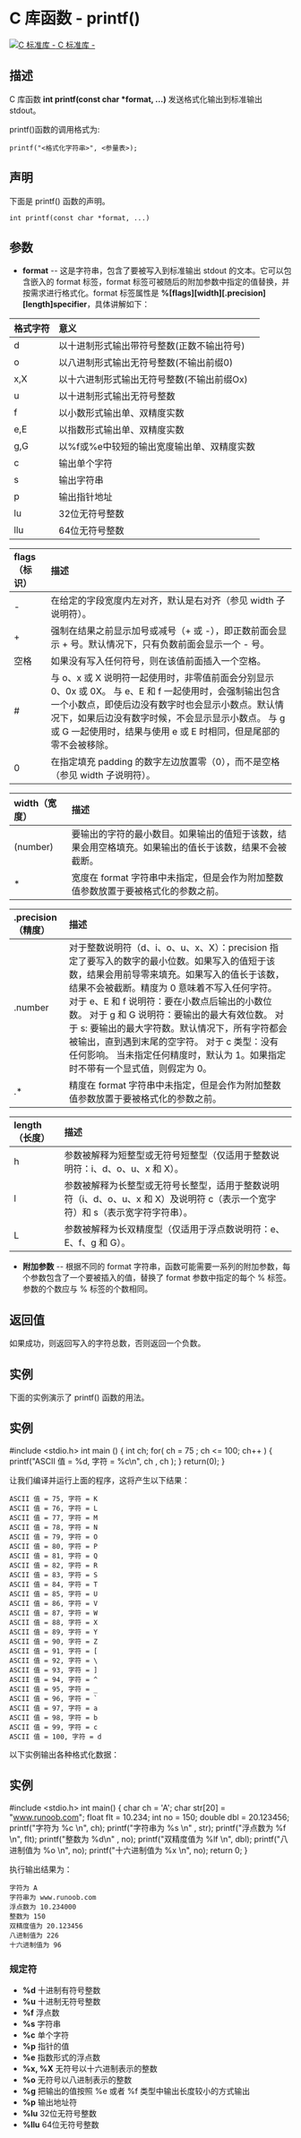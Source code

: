 # C 库函数 - printf()

[![C 标准库 - ](https://www.runoob.com/images/up.gif) C 标准库 - ](https://www.runoob.com/cprogramming/c-standard-library-stdio-h.html)

## 描述

C 库函数 **int printf(const char \*format, ...)** 发送格式化输出到标准输出 stdout。

printf()函数的调用格式为:

```
printf("<格式化字符串>", <参量表>);
```

## 声明

下面是 printf() 函数的声明。

```
int printf(const char *format, ...)
```

## 参数

- **format** -- 这是字符串，包含了要被写入到标准输出 stdout 的文本。它可以包含嵌入的 format 标签，format 标签可被随后的附加参数中指定的值替换，并按需求进行格式化。format 标签属性是 **%[flags][width][.precision][length]specifier**，具体讲解如下：

| 格式字符 | 意义                                       |
| :------- | :----------------------------------------- |
| d        | 以十进制形式输出带符号整数(正数不输出符号) |
| o        | 以八进制形式输出无符号整数(不输出前缀0)    |
| x,X      | 以十六进制形式输出无符号整数(不输出前缀Ox) |
| u        | 以十进制形式输出无符号整数                 |
| f        | 以小数形式输出单、双精度实数               |
| e,E      | 以指数形式输出单、双精度实数               |
| g,G      | 以%f或%e中较短的输出宽度输出单、双精度实数 |
| c        | 输出单个字符                               |
| s        | 输出字符串                                 |
| p        | 输出指针地址                               |
| lu       | 32位无符号整数                             |
| llu      | 64位无符号整数                             |



| flags（标识） | 描述                                                         |
| :------------ | :----------------------------------------------------------- |
| -             | 在给定的字段宽度内左对齐，默认是右对齐（参见 width 子说明符）。 |
| +             | 强制在结果之前显示加号或减号（+ 或 -），即正数前面会显示 + 号。默认情况下，只有负数前面会显示一个 - 号。 |
| 空格          | 如果没有写入任何符号，则在该值前面插入一个空格。             |
| #             | 与 o、x 或 X 说明符一起使用时，非零值前面会分别显示 0、0x 或 0X。 与 e、E 和 f 一起使用时，会强制输出包含一个小数点，即使后边没有数字时也会显示小数点。默认情况下，如果后边没有数字时候，不会显示显示小数点。 与 g 或 G 一起使用时，结果与使用 e 或 E 时相同，但是尾部的零不会被移除。 |
| 0             | 在指定填充 padding 的数字左边放置零（0），而不是空格（参见 width 子说明符）。 |



| width（宽度） | 描述                                                         |
| :------------ | :----------------------------------------------------------- |
| (number)      | 要输出的字符的最小数目。如果输出的值短于该数，结果会用空格填充。如果输出的值长于该数，结果不会被截断。 |
| *             | 宽度在 format 字符串中未指定，但是会作为附加整数值参数放置于要被格式化的参数之前。 |



| .precision（精度） | 描述                                                         |
| :----------------- | :----------------------------------------------------------- |
| .number            | 对于整数说明符（d、i、o、u、x、X）：precision 指定了要写入的数字的最小位数。如果写入的值短于该数，结果会用前导零来填充。如果写入的值长于该数，结果不会被截断。精度为 0 意味着不写入任何字符。 对于 e、E 和 f 说明符：要在小数点后输出的小数位数。 对于 g 和 G 说明符：要输出的最大有效位数。 对于 s: 要输出的最大字符数。默认情况下，所有字符都会被输出，直到遇到末尾的空字符。 对于 c 类型：没有任何影响。 当未指定任何精度时，默认为 1。如果指定时不带有一个显式值，则假定为 0。 |
| .*                 | 精度在 format 字符串中未指定，但是会作为附加整数值参数放置于要被格式化的参数之前。 |



| length（长度） | 描述                                                         |
| :------------- | :----------------------------------------------------------- |
| h              | 参数被解释为短整型或无符号短整型（仅适用于整数说明符：i、d、o、u、x 和 X）。 |
| l              | 参数被解释为长整型或无符号长整型，适用于整数说明符（i、d、o、u、x 和 X）及说明符 c（表示一个宽字符）和 s（表示宽字符字符串）。 |
| L              | 参数被解释为长双精度型（仅适用于浮点数说明符：e、E、f、g 和 G）。 |

- **附加参数** -- 根据不同的 format 字符串，函数可能需要一系列的附加参数，每个参数包含了一个要被插入的值，替换了 format 参数中指定的每个 % 标签。参数的个数应与 % 标签的个数相同。

## 返回值

如果成功，则返回写入的字符总数，否则返回一个负数。

## 实例

下面的实例演示了 printf() 函数的用法。

## 实例

\#include <stdio.h>   int main () {    int ch;      for( ch = 75 ; ch <= 100; ch++ ) {       printf("ASCII 值 = %d, 字符 = %c\n", ch , ch );    }      return(0); }

让我们编译并运行上面的程序，这将产生以下结果：

```
ASCII 值 = 75, 字符 = K
ASCII 值 = 76, 字符 = L
ASCII 值 = 77, 字符 = M
ASCII 值 = 78, 字符 = N
ASCII 值 = 79, 字符 = O
ASCII 值 = 80, 字符 = P
ASCII 值 = 81, 字符 = Q
ASCII 值 = 82, 字符 = R
ASCII 值 = 83, 字符 = S
ASCII 值 = 84, 字符 = T
ASCII 值 = 85, 字符 = U
ASCII 值 = 86, 字符 = V
ASCII 值 = 87, 字符 = W
ASCII 值 = 88, 字符 = X
ASCII 值 = 89, 字符 = Y
ASCII 值 = 90, 字符 = Z
ASCII 值 = 91, 字符 = [
ASCII 值 = 92, 字符 = \
ASCII 值 = 93, 字符 = ]
ASCII 值 = 94, 字符 = ^
ASCII 值 = 95, 字符 = _
ASCII 值 = 96, 字符 = `
ASCII 值 = 97, 字符 = a
ASCII 值 = 98, 字符 = b
ASCII 值 = 99, 字符 = c
ASCII 值 = 100, 字符 = d
```

以下实例输出各种格式化数据：

## 实例

\#include <stdio.h> int main() {    char ch = 'A';    char str[20] = "www.runoob.com";    float flt = 10.234;    int no = 150;    double dbl = 20.123456;    printf("字符为 %c \n", ch);    printf("字符串为 %s \n" , str);    printf("浮点数为 %f \n", flt);    printf("整数为 %d\n" , no);    printf("双精度值为 %lf \n", dbl);    printf("八进制值为 %o \n", no);    printf("十六进制值为 %x \n", no);    return 0; }

执行输出结果为：

```
字符为 A 
字符串为 www.runoob.com 
浮点数为 10.234000 
整数为 150
双精度值为 20.123456 
八进制值为 226 
十六进制值为 96 
```

### 规定符

- **%d** 十进制有符号整数
- **%u** 十进制无符号整数
- **%f** 浮点数
- **%s** 字符串
- **%c** 单个字符
- **%p** 指针的值
- **%e** 指数形式的浮点数
- **%x, %X** 无符号以十六进制表示的整数
- **%o** 无符号以八进制表示的整数
- **%g** 把输出的值按照 %e 或者 %f 类型中输出长度较小的方式输出
- **%p** 输出地址符
- **%lu** 32位无符号整数
- **%llu** 64位无符号整数